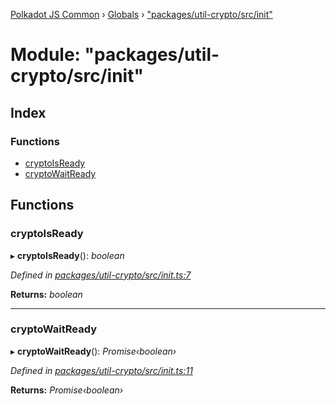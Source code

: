 [Polkadot JS Common](../README.md) › [Globals](../globals.md) › ["packages/util-crypto/src/init"](_packages_util_crypto_src_init_.md)

# Module: "packages/util-crypto/src/init"

## Index

### Functions

* [cryptoIsReady](_packages_util_crypto_src_init_.md#cryptoisready)
* [cryptoWaitReady](_packages_util_crypto_src_init_.md#cryptowaitready)

## Functions

###  cryptoIsReady

▸ **cryptoIsReady**(): *boolean*

*Defined in [packages/util-crypto/src/init.ts:7](https://github.com/polkadot-js/common/blob/0a6bd414/packages/util-crypto/src/init.ts#L7)*

**Returns:** *boolean*

___

###  cryptoWaitReady

▸ **cryptoWaitReady**(): *Promise‹boolean›*

*Defined in [packages/util-crypto/src/init.ts:11](https://github.com/polkadot-js/common/blob/0a6bd414/packages/util-crypto/src/init.ts#L11)*

**Returns:** *Promise‹boolean›*
